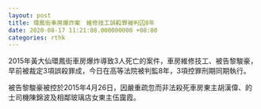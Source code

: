 ```yaml
---
layout: post
title: 環鳳街車房爆炸案　維修技工誤殺罪被判囚8年
date: 2020-08-17 11:21:08.000000000 +08:00
categories: rthk
---
```


2015年黃大仙環鳳街車房爆炸導致3人死亡的案件，車房維修技工、被告黎駿豪，早前被裁定3項誤殺罪成，今日在高等法院被判監8年，3項控罪刑期同期執行。

被告黎駿豪被控於2015年4月26日，因嚴重疏忽而非法殺死車房東主胡漢偉、的士司機陳錦波及相鄰玻璃店女東主伍靄霞。
